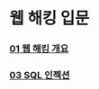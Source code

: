 # 웹 해킹 입문

### [01 웹 해킹 개요](https://github.com/waeandway/TIL/blob/master/Web-Security/WebHackingBasic/Chapter/01.md)

### [03 SQL 인젝션](https://github.com/waeandway/TIL/blob/master/Web-Security/WebHackingBasic/Chapter/03.md)

